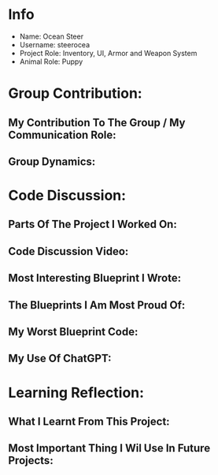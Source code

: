  # Info
 * Name: Ocean Steer
 * Username: steerocea
 * Project Role: Inventory, UI, Armor and Weapon System 
 * Animal Role: Puppy

# Group Contribution:
## My Contribution To The Group / My Communication Role:

## Group Dynamics:

# Code Discussion:
## Parts Of The Project I Worked On:

## Code Discussion Video:

## Most Interesting Blueprint I Wrote:

## The Blueprints I Am Most Proud Of:

## My Worst Blueprint Code:

## My Use Of ChatGPT:

# Learning Reflection:
## What I Learnt From This Project:

## Most Important Thing I Wil Use In Future Projects:
